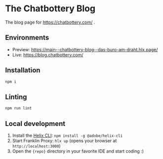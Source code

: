 # The Chatbottery Blog
The blog page for https://chatbottery.com/ .

## Environments
- Preview: https://main--chatbottery-blog--das-buro-am-draht.hlx.page/
- Live: https://blog.chatbottery.com/

## Installation

```sh
npm i
```

## Linting

```sh
npm run lint
```

## Local development

1. Install the [Helix CLI](https://github.com/adobe/helix-cli): `npm install -g @adobe/helix-cli`
1. Start Franklin Proxy: `hlx up` (opens your browser at `http://localhost:3000`)
1. Open the `{repo}` directory in your favorite IDE and start coding :)
